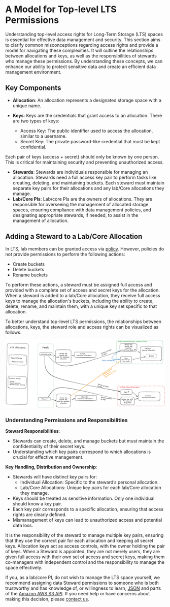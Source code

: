 
# A Model for Top-level LTS Permissions

Understanding top-level access rights for Long-Term Storage (LTS) spaces is essential for effective data management and security. This section aims to clarify common misconceptions regarding access rights and provide a model for navigating these complexities. It will outline the relationships between allocations and keys, as well as the responsibilities of stewards who manage these permissions. By understanding these concepts, we can enhance our ability to protect sensitive data and create an efficient data management environment.

## Key Components

- **Allocation**: An allocation represents a designated storage space with a unique name.
- **Keys**: Keys are the credentials that grant access to an allocation. There are two types of keys:

    - Access Key: The public identifier used to access the allocation, similar to a username.
    - Secret Key: The private password-like credential that must be kept confidential.

Each pair of keys (access + secret) should only be known by one person. This is critical for maintaining security and preventing unauthorized access.

- **Stewards**: Stewards are individuals responsible for managing an allocation. Stewards need a full access key pair to perform tasks like creating, deleting, and maintaining buckets. Each steward must maintain separate key pairs for their allocations and any lab/Core allocations they manage.
- **Lab/Core PIs**: Lab/core PIs are the owners of allocations. They are responsible for overseeing the management of allocated storage spaces, ensuring compliance with data management policies, and designating appropriate stewards, if needed, to assist in the management of allocation.

## Adding a Steward to a Lab/Core Allocation

In LTS, lab members can be granted access via [policy](policies.md). However, policies do not provide permissions to perform the following actions:

- Create buckets
- Delete buckets
- Rename buckets

To perform these actions, a steward must be assigned full access and provided with a complete set of access and secret keys for the allocation. When a steward is added to a lab/Core allocation, they receive full access keys to manage the allocation's buckets, including the ability to create, delete, rename, and maintain them, with a unique key set specific to that allocation.

To better understand top-level LTS permissions, the relationships between allocations, keys, the steward role and access rights can be visualized as follows.

![generic model for top-level LTS Permissions](./images/top-level-lts-permissions.png)

### Understanding Permissions and Responsibilities

**Steward Responsibilities**:

- Stewards can create, delete, and manage buckets but must maintain the confidentiality of their secret keys.
- Understanding which key pairs correspond to which allocations is crucial for effective management.

**Key Handling, Distribution and Ownership**:

- Stewards will have distinct key pairs for:
    - Individual Allocation: Specific to the steward’s personal allocation.
    - Lab/Core Allocations: Unique key pairs for each lab/Core allocation they manage.
- Keys should be treated as sensitive information. Only one individual should know a key pair.
- Each key pair corresponds to a specific allocation, ensuring that access rights are clearly defined.
- Mismanagement of keys can lead to unauthorized access and potential data loss.

It is the responsibility of the steward to manage multiple key pairs, ensuring that they use the correct pair for each allocation and keeping all secret keys. Allocation keys act as access controls, with the owner holding the pair of keys. When a Steward is appointed, they are not merely users, they are given full access with their own set of access and secret keys, making them co-managers with independent control and the responsibility to manage the space effectively.

If you, as a lab/core PI, do not wish to manage the LTS space yourself, we recommend assigning data Steward permissions to someone who is both trustworthy and has knowledge of, or willingness to learn, [JSON](https://docs.fileformat.com/web/json/#google_vignette) and parts of the [Amazon AWS S3 API](https://docs.aws.amazon.com/AmazonS3/latest/API/Type_API_Reference.html). If you need help or have concerns about making this decision, please [contact us](../../index.md#how-to-contact-us).
